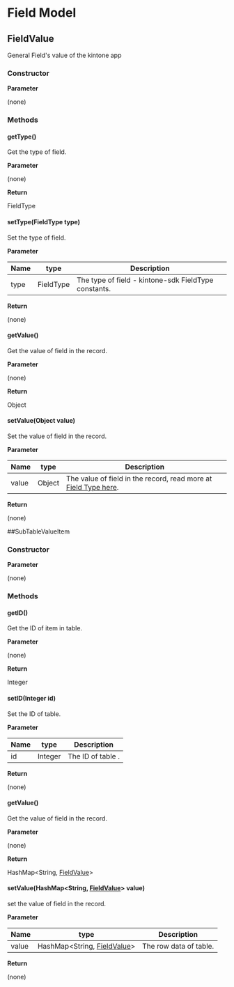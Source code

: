 # Field Model

## FieldValue

General Field's value of the kintone app

### Constructor

**Parameter**

(none)

### Methods

#### getType()

Get the type of field.

**Parameter**

(none)

**Return**

FieldType

#### setType(FieldType type)

Set the type of field.

**Parameter**

| Name| type| Description |
| --- | ---  | --- |
| type | FieldType  | The type of field - kintone-sdk FieldType constants.

**Return**

(none)

#### getValue()

Get the value of field in the record.

**Parameter**

(none)

**Return**

Object

#### setValue(Object value)

Set the value of field in the record.

**Parameter**

| Name| type| Description |
| --- | ---  | --- |
| value | Object  | The value of field in the record, read more at [Field Type here](https://developer.kintone.io/hc/en-us/articles/212494818/#responses).


**Return**

(none)

##SubTableValueItem

### Constructor

**Parameter**

(none)

### Methods

#### getID()

Get the ID of item in table.

**Parameter**

(none)

**Return**

Integer


#### setID(Integer id)

Set the ID of table.

**Parameter**

| Name| type | Description |
| --- | ---  | --- |
| id | Integer | The ID of table .

**Return**

(none)

#### getValue()

Get the value of field in the record.

**Parameter**

(none)

**Return**

HashMap<String, [FieldValue](#fieldvalue)\>

#### setValue(HashMap<String, [FieldValue](#fieldvalue)\> value) 

set the value of field in the record.

**Parameter**

| Name| type | Description |
| --- | ---  | --- |
| value | HashMap<String, [FieldValue](#fieldvalue)\>  | The row data of table.


**Return**

(none)

